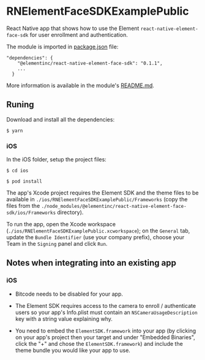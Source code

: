 # RNElementFaceSDKExamplePublic

React Native app that shows how to use the Element `react-native-element-face-sdk` for user enrollment and authentication.

The module is imported in [package.json](./package.json) file:
```
"dependencies": {
    "@elementinc/react-native-element-face-sdk": "0.1.1",
    ...
  }
```

More information is available in the module's [README.md](./node_modules/@elementinc/react-native-element-face-sdk/README.md).

## Runing 

Download and install all the dependencies:

`$ yarn`

### iOS

In the iOS folder, setup the project files:

`$ cd ios`

`$ pod install`

The app's Xcode project requires the Element SDK and the theme files to be available in `./ios/RNElementFaceSDKExamplePublic/Frameworks` (copy the files from the `./node_modules/@elementinc/react-native-element-face-sdk/ios/Frameworks` directory).

To run the app, open the Xcode workspace (`./ios/RNElementFaceSDKExamplePublic.xcworkspace`); on the `General` tab, update the `Bundle Identifier` (use your company prefix), choose your Team in the `Signing` panel and click `Run`.

## Notes when integrating into an existing app

### iOS

* Bitcode needs to be disabled for your app.

* The Element SDK requires access to the camera to enroll / authenticate users so your app's Info.plist must contain an `NSCameraUsageDescription` key with a string value explaining why.

* You need to embed the `ElementSDK.framework` into your app (by clicking on your app's project then your target and under "Embedded Binaries", click the "+" and chose the `ElementSDK.framework`) and include the theme bundle you would like your app to use.